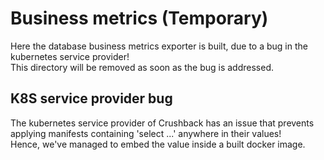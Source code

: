 # Business metrics (Temporary)
Here the database business metrics exporter is built, due to a bug in the kubernetes service provider!  
This directory will be removed as soon as the bug is addressed.  

## K8S service provider bug
The kubernetes service provider of Crushback has an issue that prevents applying manifests containing 'select ...' anywhere in their values!  
Hence, we've managed to embed the value inside a built docker image.  

